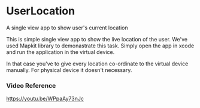 # UserLocation
A single view app to show user's current location

This is simple single view app to show the live location of the user. We've used Mapkit library to demonastrate this task.
Simply open the app in xcode and run the application in the virtual device.

In that case you've to give every location co-ordinate to the virtual device manually. For physical device it doesn't necessary.

### Video Reference
https://youtu.be/WPpaAy73nJc
